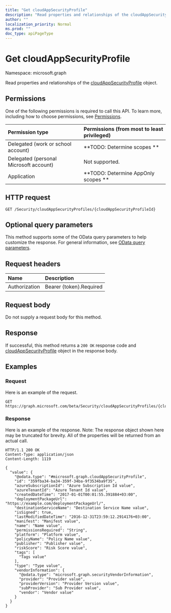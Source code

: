 ```yaml
---
title: "Get cloudAppSecurityProfile"
description: "Read properties and relationships of the cloudAppSecurityProfile object."
author: ""
localization_priority: Normal
ms.prod: ""
doc_type: apiPageType
---
```


# Get cloudAppSecurityProfile

Namespace: microsoft.graph

Read properties and relationships of the [cloudAppSecurityProfile](../resources/cloudappsecurityprofile.md) object.

## Permissions
One of the following permissions is required to call this API. To learn more, including how to choose permissions, see [Permissions](/concepts/permissions-reference.md).

|Permission type|Permissions (from most to least privileged)|
|:---|:---|
|Delegated (work or school account)|**TODO: Determine scopes **|
|Delegated (personal Microsoft account)|Not supported.|
|Application|**TODO: Determine AppOnly scopes **|

## HTTP request
<!-- {
  "blockType": "ignored"
}
-->
``` http
GET /Security/cloudAppSecurityProfiles/{cloudAppSecurityProfileId}
```

## Optional query parameters
This method supports some of the OData query parameters to help customize the response. For general information, see [OData query parameters](/graph/query-parameters).

## Request headers
|Name|Description|
|:---|:---|
|Authorization|Bearer {token}.Required|

## Request body
Do not supply a request body for this method.

## Response
If successful, this method returns a `200 OK` response code and [cloudAppSecurityProfile](../resources/cloudappsecurityprofile.md) object in the response body.

## Examples

### Request
Here is an example of the request.
<!-- {
  "blockType": "request",
  "name": "get_cloudappsecurityprofile"
}
-->
``` http
GET https://graph.microsoft.com/beta/Security/cloudAppSecurityProfiles/{cloudAppSecurityProfileId}
```

### Response
Here is an example of the response. Note: The response object shown here may be truncated for brevity. All of the properties will be returned from an actual call.
<!-- {
  "blockType": "response",
  "truncated": true,
  "@odata.type": "microsoft.graph.cloudAppSecurityProfile"
}
-->
``` http
HTTP/1.1 200 OK
Content-Type: application/json
Content-Length: 1119

{
  "value": {
    "@odata.type": "#microsoft.graph.cloudAppSecurityProfile",
    "id": "359fba34-ba34-359f-34ba-9f3534ba9f35",
    "azureSubscriptionId": "Azure Subscription Id value",
    "azureTenantId": "Azure Tenant Id value",
    "createdDateTime": "2017-01-01T00:01:55.391884+03:00",
    "deploymentPackageUrl": "https://example.com/deploymentPackageUrl/",
    "destinationServiceName": "Destination Service Name value",
    "isSigned": true,
    "lastModifiedDateTime": "2016-12-31T23:59:12.2914176+03:00",
    "manifest": "Manifest value",
    "name": "Name value",
    "permissionsRequired": "String",
    "platform": "Platform value",
    "policyName": "Policy Name value",
    "publisher": "Publisher value",
    "riskScore": "Risk Score value",
    "tags": [
      "Tags value"
    ],
    "type": "Type value",
    "vendorInformation": {
      "@odata.type": "microsoft.graph.securityVendorInformation",
      "provider": "Provider value",
      "providerVersion": "Provider Version value",
      "subProvider": "Sub Provider value",
      "vendor": "Vendor value"
    }
  }
}
```

